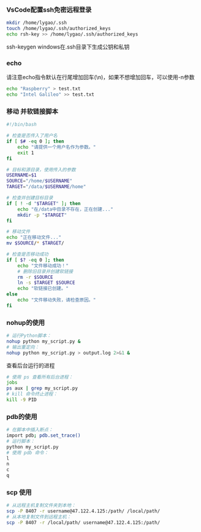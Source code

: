 
### VsCode配置ssh免密远程登录
``` bash
mkdir /home/lygao/.ssh
touch /home/lygao/.ssh/authorized_keys
echo rsh-key >> /home/lygao/.ssh/authorized_keys
```

ssh-keygen windows在.ssh目录下生成公钥和私钥

### echo
请注意echo指令默认在行尾增加回车(\n)，如果不想增加回车，可以使用-n参数
``` bash
echo "Raspberry" > test.txt
echo "Intel Galileo" >> test.txt

```

### 移动 并软链接脚本
``` bash
#!/bin/bash

# 检查是否传入了用户名
if [ $# -eq 0 ]; then
    echo "请提供一个用户名作为参数。"
    exit 1
fi

# 目标和源目录，使用传入的参数
USERNAME=$1
SOURCE="/home/$USERNAME"
TARGET="/data/$USERNAME/home"

# 检查并创建目标目录
if [ ! -d "$TARGET" ]; then
    echo "在/data中目录不存在，正在创建..."
    mkdir -p "$TARGET"
fi

# 移动文件
echo "正在移动文件..."
mv $SOURCE/* $TARGET/

# 检查是否移动成功
if [ $? -eq 0 ]; then
    echo "文件移动成功！"
    # 删除旧目录并创建软链接
    rm -r $SOURCE
    ln -s $TARGET $SOURCE
    echo "软链接已创建。"
else
    echo "文件移动失败，请检查原因。"
fi

```


### nohup的使用

``` bash
# 运行Python脚本：
nohup python my_script.py &
# 输出重定向：
nohup python my_script.py > output.log 2>&1 &
```

查看后台运行的进程
``` bash
# 使用 ps 查看所有后台进程：
jobs
ps aux | grep my_script.py
# kill 命令终止进程：
kill -9 PID
```


### pdb的使用
``` bash
# 在脚本中插入断点：
import pdb; pdb.set_trace()
# 运行脚本：
python my_script.py
# 使用 pdb 命令：
l
n
c
q 
```

### scp 使用
``` bash
# 从远程主机复制文件夹到本地：
scp -P 8407 -r username@47.122.4.125:/path/ /local/path/ 
# 从本地复制文件到远程主机：
scp -P 8407 -r /local/path/ username@47.122.4.125:/path/
```
